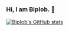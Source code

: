 ### Hi, I am Biplob. 👋

[![Biplob's GitHub stats](https://github-readme-stats.vercel.app/api?username=Biplob68)](https://github.com/anuraghazra/github-readme-stats)


<!--
**Biplob68/Biplob68** is a ✨ _special_ ✨ repository because its `README.md` (this file) appears on your GitHub profile.

Here are some ideas to get you started:

- 🔭 I’m currently working on ...
- 🌱 I’m currently learning ...
- 👯 I’m looking to collaborate on ...
- 🤔 I’m looking for help with ...
- 💬 Ask me about ...
- 📫 How to reach me: ...
- 😄 Pronouns: ...
- ⚡ Fun fact: ...
-->
